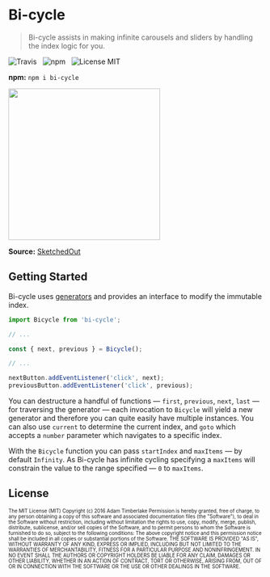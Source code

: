 # Bi-cycle

> Bi-cycle assists in making infinite carousels and sliders by handling the index logic for you.

![Travis](http://img.shields.io/travis/Wildhoney/Bi-cycle.svg?style=flat-square)
&nbsp;
![npm](http://img.shields.io/npm/v/bi-cycle.svg?style=flat-square)
&nbsp;
![License MIT](http://img.shields.io/badge/License-MIT-lightgrey.svg?style=flat-square)

**npm:** `npm i bi-cycle`

<img src="https://sketchedout.files.wordpress.com/2007/11/fishbike.jpg?w=480" width="300" />

**Source:** [SketchedOut](https://sketchedout.wordpress.com/tag/like-a-fish-needs-a-bicycle/)

## Getting Started

Bi-cycle uses [generators](https://developer.mozilla.org/en-US/docs/Web/JavaScript/Guide/Iterators_and_Generators) and provides an interface to modify the immutable index.

```javascript
import Bicycle from 'bi-cycle';

// ...

const { next, previous } = Bicycle();

// ...

nextButton.addEventListener('click', next);
previousButton.addEventListener('click', previous);
```

You can destructure a handful of functions &mdash; `first`, `previous`, `next`, `last` &mdash; for traversing the generator &mdash; each invocation to `Bicycle` will yield a new generator and therefore you can quite easily have multiple instances. You can also use `current` to determine the current index, and `goto` which accepts a `number` parameter which navigates to a specific index.

With the `Bicycle` function you can pass `startIndex` and `maxItems` &mdash; by default `Infinity`. As Bi-cycle has infinite cycling specifying a `maxItems` will constrain the value to the range specified &mdash; `0` to `maxItems`.

## License

<sup><sub>
The MIT License (MIT)
</sub></sup>
<sup><sub>
Copyright (c) 2016 Adam Timberlake
</sub></sup>
<sup><sub>
Permission is hereby granted, free of charge, to any person obtaining a copy
of this software and associated documentation files (the "Software"), to deal
in the Software without restriction, including without limitation the rights
to use, copy, modify, merge, publish, distribute, sublicense, and/or sell
copies of the Software, and to permit persons to whom the Software is
furnished to do so, subject to the following conditions:
</sub></sup>
<sup><sub>
The above copyright notice and this permission notice shall be included in all
copies or substantial portions of the Software.
</sub></sup>
<sup><sub>
THE SOFTWARE IS PROVIDED "AS IS", WITHOUT WARRANTY OF ANY KIND, EXPRESS OR
IMPLIED, INCLUDING BUT NOT LIMITED TO THE WARRANTIES OF MERCHANTABILITY,
FITNESS FOR A PARTICULAR PURPOSE AND NONINFRINGEMENT. IN NO EVENT SHALL THE
AUTHORS OR COPYRIGHT HOLDERS BE LIABLE FOR ANY CLAIM, DAMAGES OR OTHER
LIABILITY, WHETHER IN AN ACTION OF CONTRACT, TORT OR OTHERWISE, ARISING FROM,
OUT OF OR IN CONNECTION WITH THE SOFTWARE OR THE USE OR OTHER DEALINGS IN THE
SOFTWARE.
</sub></sup>
